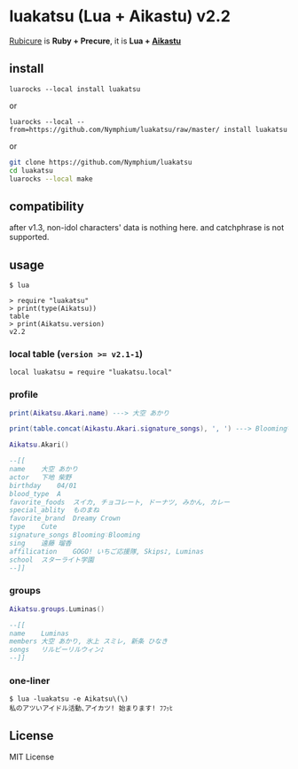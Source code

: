 # luakatsu (Lua + Aikastu) v2.2
[Rubicure](https://github.com/sue445/rubicure) is **Ruby + Precure**, it is **Lua + [Aikastu](http://aikatsu.wikia.com/wiki/Aikatsu_Wiki)**

## install
`luarocks --local install luakatsu`

or

`luarocks --local --from=https://github.com/Nymphium/luakatsu/raw/master/ install luakatsu`

or

```sh
git clone https://github.com/Nymphium/luakatsu
cd luakatsu
luarocks --local make
```


## compatibility
after v1.3, non-idol characters' data is nothing here.
	and catchphrase is not supported.

## usage
```
$ lua

> require "luakatsu"
> print(type(Aikatsu))
table
> print(Aikatsu.version)
v2.2
```

### local table (`version >= v2.1-1`)
`local luakatsu = require "luakatsu.local"`

### profile

```lua
print(Aikatsu.Akari.name) ---> 大空 あかり

print(table.concat(Aikastu.Akari.signature_songs), ', ') ---> Blooming♡Blooming

Aikatsu.Akari()

--[[
name	大空 あかり
actor	下地 柴野
birthday	04/01
blood_type	A
favorite_foods	スイカ, チョコレート, ドーナツ, みかん, カレー
special_ablity	ものまね
favorite_brand	Dreamy Crown
type	Cute
signature_songs	Blooming♡Blooming
sing	遠藤 瑠香
affilication	GOGO! いちご応援隊, Skips♪, Luminas
school	スターライト学園
--]]

```

### groups
```lua
Aikatsu.groups.Luminas()

--[[
name	Luminas
members	大空 あかり, 氷上 スミレ, 新条 ひなき
songs	リルビーリルウィン♪
--]]
```


### one-liner
```
$ lua -luakatsu -e Aikatsu\(\)
私のアツいアイドル活動､アイカツ! 始まります! ﾌﾌｯﾋ
```


## License
MIT License

